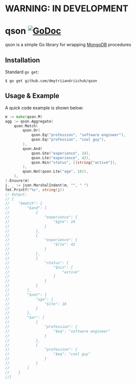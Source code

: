 # WARNING: IN DEVELOPMENT

# qson [![GoDoc](https://godoc.org/github.com/dmytriiandriichuk/qson?status.svg)](https://godoc.org/github.com/dmytriiandriichuk/qson)

qson is a simple Go library for wrapping [MongoDB](https://docs.mongodb.com/) procedures 

## Installation

Standard `go get`:

```
$ go get github.com/dmytriiandriichuk/qson
```

## Usage & Example

A quick code example is shown below:

```go
m := make(qson.M)
agg := qson.Aggregate(
    qson.Match(
        qson.Or(
            qson.Eq("profession", "software engineer"),
            qson.Eq("profession", "cool guy"),
        ),
        qson.And(
            qson.Gte("experience", 24),
            qson.Lte("experience", 42),
            qson.Nin("status", []string{"active"}),
        ),
        qson.Not(qson.Lte("age", 18)),
    ),
).Ensure(m)
j, _ := json.MarshalIndent(m, "", "	")
fmt.Printf("%s", string(j))
// Output:
// {
//    "$match": {
//        "$and": [
//            {
//                "experience": {
//                    "$gte": 24
//                }
//            },
//            {
//                "experience": {
//                    "$lte": 42
//                }
//            },
//            {
//                "status": {
//                    "$nin": [
//                        "active"
//                    ]
//                }
//            }
//        ],
//        "$not": {
//            "age": {
//                "$lte": 18
//            }
//        },
//        "$or": [
//            {
//                "profession": {
//                    "$eq": "software engineer"
//                }
//            },
//            {
//                "profession": {
//                    "$eq": "cool guy"
//                }
//            }
//        ]
//    }
//}
```
